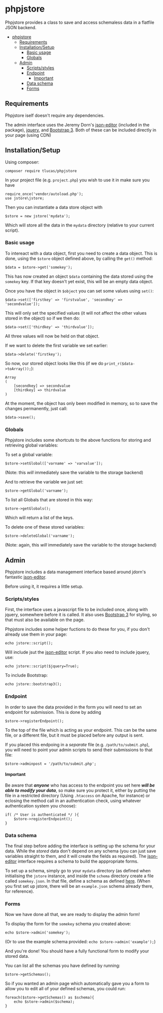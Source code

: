 # phpjstore

Phpjstore provides a class to save and access schemaless data in a flatfile JSON backend.


- [phpjstore](#phpjstore)
  * [Requirements](#requirements)
  * [Installation/Setup](#installationsetup)
    + [Basic usage](#basic-usage)
    + [Globals](#globals)
  * [Admin](#admin)
    + [Scripts/styles](#scriptsstyles)
    + [Endpoint](#endpoint)
      - [Important](#important)
    + [Data schema](#data-schema)
    + [Forms](#forms)

## Requirements
Phpjstore iself doesn't require any dependencies.

The admin interface uses the Jeremy Dorn's [json-editor][je] (included in the package), [jquery][jq], and [Bootstrap 3][bs]. Both of these can be included directly in your page (using CDN)

[je]: https://github.com/jdorn/json-editor/
[jq]: https://github.com/jquery/jquery
[bs]: https://github.com/twbs/bootstrap

## Installation/Setup
Using composer:

	composer require tlucas/phpjstore

In your project file (e.g. `project.php`) you wish to use it in make sure you have

	require_once('vendor/autoload.php');
	use jstore\jstore;

Then you can instantiate a data store object with

	$store = new jstore('mydata');

Which will store all the data in the `mydata` directory (relative to your current script).

### Basic usage

To intereact with a data object, first you need to create a data object. This is done, using the `$store` object defined above, by calling the `get()` method:

	$data = $store->get('somekey');

This has now created an object `$data` containing the data stored using the `somekey` key. If that key doesn't yet exist, this will be an empty data object. 

Once you have the object in `$object` you can set some values using `set()`:

	$data->set(['firstkey' => 'firstvalue', 'secondkey' => 'secondvalue']);

This will only set the specified values (it will not affect the other values stored in the object) so if we then do:

	$data->set(['thirdkey' => 'thirdvalue']);

All three values will now be held on that object.

If we want to delete the first variable we set earlier:

	$data->delete('firstkey');

So now, our stored object looks like this (if we do `print_r($data->toArray());`):

	Array
	(
    	[secondkey] => secondvalue
    	[thirdkey] => thirdvalue
	)

	

At the moment, the object has only been modified in memory, so to save the changes permanently, just call:

	$data->save();

### Globals

Phpjstore includes some shortcuts to the above functions for storing and retrieving global variables:

To set a global variable:

	$store->setGlobal(['varname' => 'varvalue']);

(Note: this *will* immediately save the variable to the storage backend)

And to retrieve the variable we just set:

	$store->getGlobal('varname');

To list all Globals that are stored in this way:

	$store->getGlobals();

Which will return a list of the keys.

To delete one of these stored variables:

	$store->deleteGlobal('varname');

(Note: again, this *will* immediately save the variable to the storage backend)

## Admin

Phpjstore includes a data management interface based around jdorn's fantastic [json-editor][je].

Before using it, it requires a little setup.

### Scripts/styles

First, the interface uses a javascript file to be included once, along with jquery, somewhere before it is called. It also uses [Bootstrap 3][bs] for styling, so that must also be available on the page.

Phpjstore includes some helper fuctions to do these for you, if you don't already use them in your page:

	echo jstore::script();

Will include jsut the [json-editor][je] script. If you also need to include jquery, use:

	echo jstore::script($jquery=True);

To include Bootstrap:

	echo jstore::bootstrap3();

### Endpoint

In order to save the data provided in the form you will need to set an endpoint for submission. This is done by adding

	$store->registerEndpoint();

To the top of the file which is acting as your endpoint. This can be the same file, or a different file, but it must be placed before any output is sent.

If you placed this endpoing in a *separate* file (e.g. `/path/to/submit.php`), you will need to point your admin scripts to send their submissions to that file:

	$store->adminpost = '/path/to/submit.php';

#### Important
Be aware that ***anyone*** who has access to the endpoint you set here ***will be able to modify your data***, so make sure you protect it, either by putting the file in a restricted directory (Using `.htaccess` on Apache, for instance) or eclosing the method call in an authentication check, using whatever authentication system you choose):

	if( /* User is authenticated */ ){
		$store->registerEndpoint();
	}

[ex]: src/defaults/schema/example.json

### Data schema

The final step before adding the interface is setting up the schema for your data. While the *stored* data don't depend on any schema (you can just save variables straight to them, and it will create the fields as required). The [json-editor][je] interface requires a schema to build the apppropriate forms.

To set up a schema, simply go to your `mydata` directory (as defined when initialising the `jstore` instance, and inside the `schema` directory create a file called `somekey.json`. In that file, define a schema as defined [here][schema]. (When you first set up jstore, there will be an `example.json` schema already there, for reference).

[schema]: https://github.com/jdorn/json-editor/#json-schema-support

### Forms

Now we have done all that, we are ready to display the admin form!

To display the form for the `somekey` schema you created above:
	
	echo $store->admin('somekey');

(Or to use the example schema provided: `echo $store->admin('example');`)

And you're done! You should have a fully functional form to modify your stored data.

You can list all the schemas you have defined by running:
	
	$store->getSchemas();

So if you wanted an admin page which automatically gave you a form to allow you to edit all of your defined schemas, you could run:

	foreach($store->getSchemas() as $schema){
		echo $store->admin($schema);
	}
